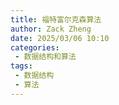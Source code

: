 ```yaml
---
title: 福特富尔克森算法
author: Zack Zheng
date: 2025/03/06 10:10
categories:
 - 数据结构和算法
tags:
 - 数据结构
 - 算法
---
```


